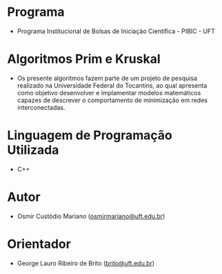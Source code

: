 # Programa
* Programa Institucional de Bolsas de Iniciação Científica - PIBIC - UFT

# Algoritmos Prim e Kruskal
* Os presente algoritmos fazem parte de um projeto de pesquisa realizado na Universidade Federal do Tocantins, ao qual apresenta como objetivo desenvolver e implamentar modelos matemáticos capazes de descrever o comportamento de minimização em redes interconectadas.

# Linguagem de Programação Utilizada
* C++

# Autor
* Osmir Custódio Mariano (osmirmariano@uft.edu.br)

# Orientador
* George Lauro Ribeiro de Brito (brito@uft.edu.br)
